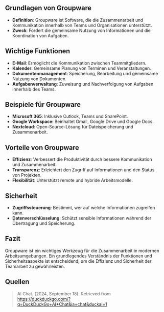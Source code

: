 ## Grundlagen von Groupware
- **Definition**: Groupware ist Software, die die Zusammenarbeit und Kommunikation innerhalb von Teams und Organisationen unterstützt.
- **Zweck**: Fördert die gemeinsame Nutzung von Informationen und die Koordination von Aufgaben.

## Wichtige Funktionen
- **E-Mail**: Ermöglicht die Kommunikation zwischen Teammitgliedern.
- **Kalender**: Gemeinsame Planung von Terminen und Veranstaltungen.
- **Dokumentenmanagement**: Speicherung, Bearbeitung und gemeinsame Nutzung von Dokumenten.
- **Aufgabenverwaltung**: Zuweisung und Nachverfolgung von Aufgaben innerhalb des Teams.

## Beispiele für Groupware
- **Microsoft 365**: Inklusive Outlook, Teams und SharePoint.
- **Google Workspace**: Beinhaltet Gmail, Google Drive und Google Docs.
- **Nextcloud**: Open-Source-Lösung für Dateispeicherung und Zusammenarbeit.

## Vorteile von Groupware
- **Effizienz**: Verbessert die Produktivität durch bessere Kommunikation und Zusammenarbeit.
- **Transparenz**: Erleichtert den Zugriff auf Informationen und den Status von Projekten.
- **Flexibilität**: Unterstützt remote und hybride Arbeitsmodelle.

## Sicherheit
- **Zugriffssteuerung**: Bestimmt, wer auf welche Informationen zugreifen kann.
- **Datenverschlüsselung**: Schützt sensible Informationen während der Übertragung und Speicherung.

## Fazit
Groupware ist ein wichtiges Werkzeug für die Zusammenarbeit in modernen Arbeitsumgebungen. Ein grundlegendes Verständnis der Funktionen und Sicherheitsaspekte ist entscheidend, um die Effizienz und Sicherheit der Teamarbeit zu gewährleisten.

## Quellen

> AI Chat. (2024, September 18). Retrieved from https://duckduckgo.com/?q=DuckDuckGo+AI+Chat&ia=chat&duckai=1